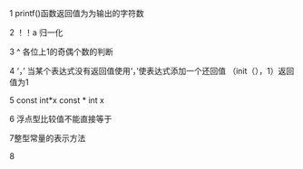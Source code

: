 1 printf()函数返回值为为输出的字符数

2 ！！a 归一化

3 ^ 各位上1的奇偶个数的判断

4 ‘，’ 当某个表达式没有返回值使用‘，’使表达式添加一个还回值           （init（），1）返回值为1

5 const int*x   const * int x 

6 浮点型比较值不能直接等于 

7整型常量的表示方法

8
